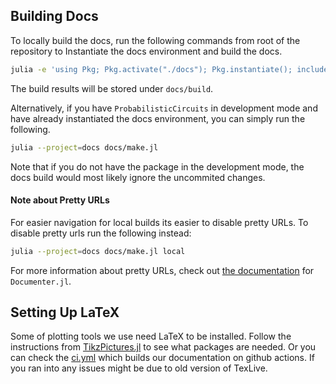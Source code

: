 ## Building Docs

To locally build the docs, run the following commands from root of the repository to Instantiate the docs environment and build the docs.

```bash
julia -e 'using Pkg; Pkg.activate("./docs"); Pkg.instantiate(); include("./docs/make.jl");'
```

The build results will be stored under `docs/build`.

Alternatively, if you have `ProbabilisticCircuits` in development mode and have already instantiated the docs environment, you can simply run the following.

```bash
julia --project=docs docs/make.jl
```

Note that if you do not have the package in the development mode, the docs build would most likely ignore the uncommited changes.


#### Note about Pretty URLs
For easier navigation for local builds its easier to disable pretty URLs. To disable pretty urls run the following instead:

```bash
julia --project=docs docs/make.jl local
```

For more information about pretty URLs, check out  [the documentation](https://juliadocs.github.io/Documenter.jl/stable/man/guide/) for `Documenter.jl`.


## Setting Up LaTeX

Some of plotting tools we use need LaTeX to be installed. Follow the instructions from [TikzPictures.jl](https://github.com/JuliaTeX/TikzPictures.jl) to see what packages are needed. Or you can check the [ci.yml](https://github.com/Juice-jl/ProbabilisticCircuits.jl/blob/master/.github/workflows/ci.yml) which builds our documentation on github actions. If you ran into any issues might be due to old version of TexLive.
